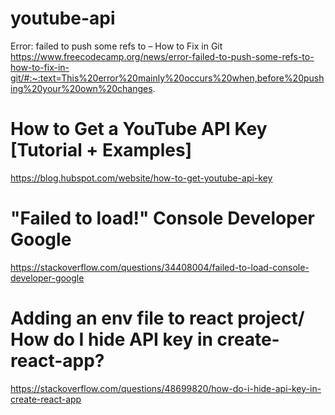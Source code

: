 
# youtube-api

Error: failed to push some refs to – How to Fix in Git
https://www.freecodecamp.org/news/error-failed-to-push-some-refs-to-how-to-fix-in-git/#:~:text=This%20error%20mainly%20occurs%20when,before%20pushing%20your%20own%20changes.

# How to Get a YouTube API Key [Tutorial + Examples]
https://blog.hubspot.com/website/how-to-get-youtube-api-key

# "Failed to load!" Console Developer Google
https://stackoverflow.com/questions/34408004/failed-to-load-console-developer-google

# Adding an env file to react project/ How do I hide API key in create-react-app?
https://stackoverflow.com/questions/48699820/how-do-i-hide-api-key-in-create-react-app
